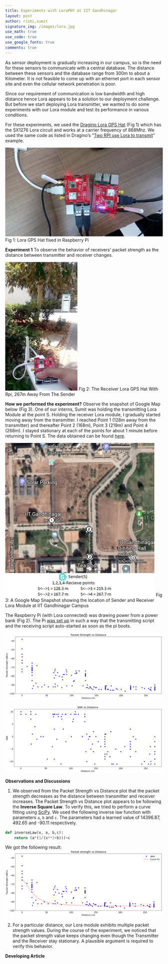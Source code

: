 ```yaml
---
title: Experiments with LoraPHY at IIT Gandhinagar
layout: post
author: rishi,sumit
signature_img: /images/lora.jpg
use_math: true
use_code: true
use_google_fonts: true
comments: true
---
```

As sensor deployment is gradually increasing in our campus, so is the need for these sensors to communicate with a central database. The distance between these sensors and the database range from 300m to about a Kilometer. It is not feasible to come up with an ethernet port in each sensor site and even the cellular network penetration is poor. 

Since our requirement of communication is low bandwidth and high distance hence Lora appears to be a solution to our deployment challenge. But before we start deploying Lora transmitter, we wanted to do some experiments with our Lora module and test its performance in various conditions.

For these experiments, we used the [Dragino Lora GPS Hat](http://www.dragino.com/products/module/item/106-lora-gps-hat.html) (Fig 1) which has the SX1276 Lora circuit and works at a carrier frequency of 868Mhz. We used the same code as listed in Dragino’s “[Two RPI use Lora to transmit](https://wiki.dragino.com/index.php?title=Lora/GPS_HAT)” example. 

![](/images/lora.jpg)
Fig 1: Lora GPS Hat fixed in Raspberry Pi


**Experiment 1** To observe the behavior of receivers' packet strength as the distance between transmitter and receiver changes.

![](/images/lora-1.jpg)
Fig 2: The Receiver Lora GPS Hat With Rpi, 267m Away From The Sender

**How we performed the experiment?** Observe the snapshot of Google Map below (Fig 3). One of our interns, Sumit was holding the transmitting Lora Module at the point S. Holding the receiver Lora module, I gradually started moving away from the transmitter. I reached Point 1 (128m away from the transmitter) and thereafter Point 2 (168m), Point 3 (219m) and Point 4 (268m). I stayed stationary at each of the points for about 1 minute before returning to Point S. The data obtained can be found [here](https://gist.github.com/rishi-a/d25bae950f3100105bcad6a4930c5f66). 

![](/images/lora-map.png)
Fig 3: A Google Map Snapshot showing the location of Sender and Receiver Lora Module at IIT Gandhinagar Campus

The Raspberry Pi (with Lora connected) was drawing power from a power bank (Fig 2). The Pi [was set up](https://sustainability-lab.github.io/2019/04/15/rpi-for-research.html)  in such a way that the transmitting script and the receiving script auto-started as soon as the pi boots.

![Lora Experiment 1 Observation 1](/images/lora-expt-1-fig.png)

![Lora Experiment 1 Observation 2](/images/lora-expt-1-fig2.png)

**Observations and Discussions**
1. We observed from the Packet Strength vs Distance plot that the packet strength decreases as the distance between transmitter and receiver increases. The Packet Strength vs Distance plot appears to be following the **Inverse Square Law**. To verify this, we tried to perform a curve fitting using [SciPy](https://docs.scipy.org/doc/scipy/reference/generated/scipy.optimize.curve_fit.html). We used the following inverse law function with parameters ```a```, ```b``` and ```c```. The parameters had a learned value of 14396.87, 492.65 and -90.11 respectively.
```python
def inverseLaw(x, a, b,c): 
    return (a*(1/(x**2+b)))+c
```
We got the following result:
![](/images/curvefit-lora-1.png)

2. For a particular distance, our Lora module exhibits multiple packet strength values. During the course of the experiment, we noticed that the packet strength value keeps changing even though the Transmitter and the Receiver stay stationary. A plausible argument is required to verify this behavior. 

**Developing Article**
